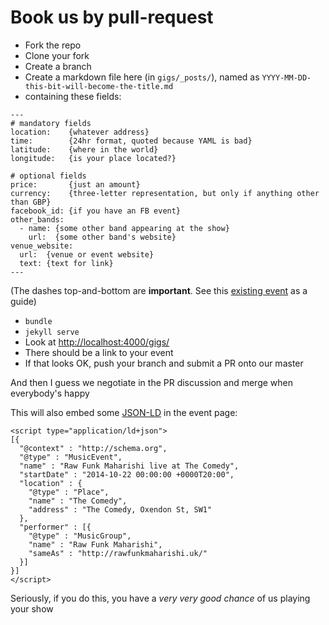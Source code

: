 # Book us by pull-request

* Fork the repo
* Clone your fork
* Create a branch
* Create a markdown file here (in `gigs/_posts/`), named as `YYYY-MM-DD-this-bit-will-become-the-title.md`
* containing these fields:

```
---
# mandatory fields
location:    {whatever address}
time:        {24hr format, quoted because YAML is bad}
latitude:    {where in the world}
longitude:   {is your place located?}

# optional fields
price:       {just an amount}
currency:    {three-letter representation, but only if anything other than GBP}
facebook_id: {if you have an FB event}
other_bands:
  - name: {some other band appearing at the show}
    url:  {some other band's website}
venue_website:
  url:  {venue or event website}
  text: {text for link}
---
```

(The dashes top-and-bottom are __important__. See this [existing event](https://github.com/rawfunkmaharishi/rawfunkmaharishi.github.io/blob/master/gigs/_posts/2017-01-31-hoxton-underbelly.md) as a guide)

* `bundle`
* `jekyll serve`
* Look at [http://localhost:4000/gigs/](http://localhost:4000/gigs/)
* There should be a link to your event
* If that looks OK, push your branch and submit a PR onto our master

And then I guess we negotiate in the PR discussion and merge when everybody's happy

This will also embed some [JSON-LD](http://rawfunkmaharishi.uk/blog/2015/01/19/linking-data/) in the event page:

```
<script type="application/ld+json">
[{
  "@context" : "http://schema.org",
  "@type" : "MusicEvent",
  "name" : "Raw Funk Maharishi live at The Comedy",
  "startDate" : "2014-10-22 00:00:00 +0000T20:00",
  "location" : {
    "@type" : "Place",
    "name" : "The Comedy",
    "address" : "The Comedy, Oxendon St, SW1"
  },
  "performer" : [{
    "@type" : "MusicGroup",
    "name" : "Raw Funk Maharishi",
    "sameAs" : "http://rawfunkmaharishi.uk/"
  }]
}]
</script>
```

Seriously, if you do this, you have a _very very good chance_ of us playing your show
